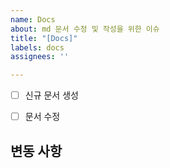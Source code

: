 ```yaml
---
name: Docs
about: md 문서 수정 및 작성을 위한 이슈
title: "[Docs]"
labels: docs
assignees: ''

---
```


- [ ] 신규 문서 생성
<!-- 신규 문서 작성시 파일 이름 작성 -->
- [ ] 문서 수정
<!-- 문서 수정시 이유 혹은 추가 내용에 대한 간략한 설명 작성 -->

## 변동 사항
